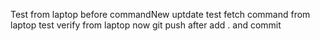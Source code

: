 
Test from laptop
before  commandNew uptdate
test fetch command from laptop
test verify from laptop
now git push after add . and commit
